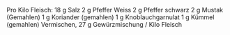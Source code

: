 Pro Kilo Fleisch:
18 g Salz
2 g Pfeffer Weiss
2 g Pfeffer schwarz
2 g Mustak (Gemahlen)
1 g Koriander (gemahlen)
1 g Knoblauchgarnulat
1 g Kümmel (gemahlen)
Vermischen, 27 g Gewürzmischung / Kilo Fleisch

